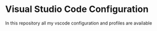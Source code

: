 # Visual Studio Code Configuration

In this repository all my vscode configuration and profiles are available
